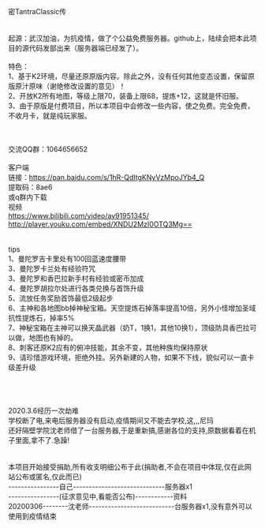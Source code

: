 密TantraClassic传
<br><br><br>
起源：武汉加油，为抗疫情，做了个公益免费服务器。github上，陆续会把本此项目的源代码发部出来（服务器端已经发了）。
<br><br>
特色：<br>
1、基于K2环境，尽量还原原版内容。除此之外，没有任何其他变态设置，保留原版原汁原味（谢绝修改设置的意见）！<br>
2、开放K2所有地图，等级上限70，装备上限68，提炼+12，这就是怀旧服。<br>
3、由于原版是付费项目，所以本项目中会修改一些内容，使之免费。完全免费，不收月卡，就是纯玩家服。<br>

<br><br>
交流QQ群：1064656652
<br><br>
客户端<br>
链接：https://pan.baidu.com/s/1hR-QdItgKNyVzMpoJYb4_Q <br>
提取码：8ae6  <br>
或q群内下载
<br>
视频
<br>
https://www.bilibili.com/video/av91951345/<br>
http://player.youku.com/embed/XNDU2MzI0OTQ3Mg==<br>
<br>
<br>
tips<br>
1、曼陀罗吉卡里处有100回蓝速度腰带<br>
3、曼陀罗卡兰处有经验符咒<br>
3、曼陀罗和香巴拉新手村有经验或密币加成<br>
4、曼陀罗胡拉尔处进行各类兑换与首饰升级<br>
5、流放任务奖励首饰最低2级起步<br>
6、主神和各地图bb掉神秘宝箱。天空提炼石掉落率提高10倍，另外小怪增加圣域抗性提炼石，掉率5%<br>
7、神秘宝箱在主神可以换天晶武器（奶T，1换1，其他10换1），顶级防具香巴拉可以做，地图也有掉的。<br>
8、刺客还原K2应有的俯冲技能，其余不变，其他种族均保持原状<br>
9、请珍惜游戏环境，拒绝外挂。另外新建的人物，如果不下线，貌似可以一直卡级差升级<br>
<br>
<br>
<br>
<br>
2020.3.6经历一次劫难<br>
学校断了电,来电后服务器没有启动,疫情期间又不能去学校,这,,,尼玛<br>
还好隔壁学院沈老师借了一台服务器,于是重新搞,感谢各位的支持,原数据看着在机子里面,拿不了.急躁! <br>
<br>
<br>
本项目开始接受捐助,所有收支明细公布于此(捐助者,不会在项目中体现,仅在此网站公布或匿名,仅此而已)<br>
----------------自己-----------------------------服务器x1<br>
----------------(征求意见中,看能否公布)------------资料<br>
20200306--------沈老师---------------------------台服务器x1,没有意外可以使用到疫情结束<br>
<br>
<br>
<br>
<br>
<br>
<br>
<br>
